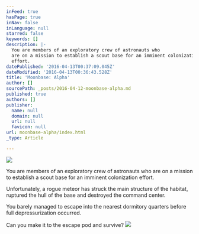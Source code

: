 ```yaml
---
inFeed: true
hasPage: true
inNav: false
inLanguage: null
starred: false
keywords: []
description: |-
  You are members of an exploratory crew of astronauts who
  are on a mission to establish a scout base for an imminent colonization
  effort.
datePublished: '2016-04-13T00:37:09.045Z'
dateModified: '2016-04-13T00:36:43.528Z'
title: 'Moonbase: Alpha'
author: []
sourcePath: _posts/2016-04-12-moonbase-alpha.md
published: true
authors: []
publisher:
  name: null
  domain: null
  url: null
  favicon: null
url: moonbase-alpha/index.html
_type: Article

---
```

![](https://the-grid-user-content.s3-us-west-2.amazonaws.com/8b2016b9-c483-4e5f-9076-5905ab5faa29.jpg)

You are members of an exploratory crew of astronauts who
are on a mission to establish a scout base for an imminent colonization
effort.

Unfortunately,
a rogue meteor has struck the main structure of the habitat, ruptured the hull of the base and destroyed the command
center.

You barely managed to escape
into the nearest dormitory quarters before full depressurization occurred.

Can you make it to the escape pod and survive?
![](https://the-grid-user-content.s3-us-west-2.amazonaws.com/5b6fda13-8ba0-4ae8-98c1-56dcc198c1cd.jpg)